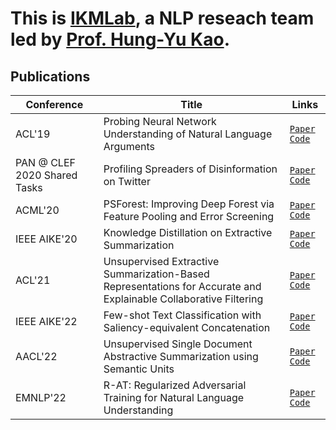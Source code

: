 # This is [IKMLab](https://ikmlab.csie.ncku.edu.tw), a NLP reseach team led by [Prof. Hung-Yu Kao](https://ikmlab.csie.ncku.edu.tw/advisor.html).

## Publications
| Conference     |  Title   |  Links  |
| -------- | -------- | -------- |
|ACL'19| Probing Neural Network Understanding of Natural Language Arguments | [`Paper`](https://aclanthology.org/P19-1459.pdf) [`Code`](https://github.com/IKMLab/arct2) |
|PAN @ CLEF 2020 Shared Tasks|Profiling Spreaders of Disinformation on Twitter| [`Paper`](http://ceur-ws.org/Vol-2696/paper_225.pdf) [`Code`](https://github.com/IKMLab/pan2020)|
|ACML'20|PSForest: Improving Deep Forest via Feature Pooling and Error Screening|[`Paper`](http://proceedings.mlr.press/v129/ni20a/ni20a.pdf) [`Code`](https://github.com/nishiwen1214/PSForest)|
|IEEE AIKE'20|Knowledge Distillation on Extractive Summarization|[`Paper`](https://ieeexplore.ieee.org/abstract/document/9355465) [`Code`](https://github.com/mcps5601/DistilExt)|
|ACL'21| Unsupervised Extractive Summarization-Based Representations for Accurate and Explainable Collaborative Filtering | [`Paper`](https://aclanthology.org/2021.acl-long.232.pdf) [`Code`](https://github.com/reinaldncku/ESCOFILT) |
|IEEE AIKE'22| Few-shot Text Classification with Saliency-equivalent Concatenation | [`Paper`]() [`Code`](https://github.com/IKMLab/SEC)|
|AACL'22| Unsupervised Single Document Abstractive Summarization using Semantic Units |  [`Paper`]() [`Code`](https://github.com/IKMLab/UASSU) |
|EMNLP'22|R-AT: Regularized Adversarial Training for Natural Language Understanding| [`Paper`]() [`Code`](https://github.com/IKMLab/R-AT)|
